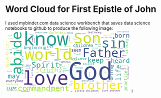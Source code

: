 # Word Cloud for First Epistle of John
I used mybinder.com data science workbench that saves data science notebooks to github to produce the following image: 
![alt text](1john-wordcloud.png?raw=true)
!
